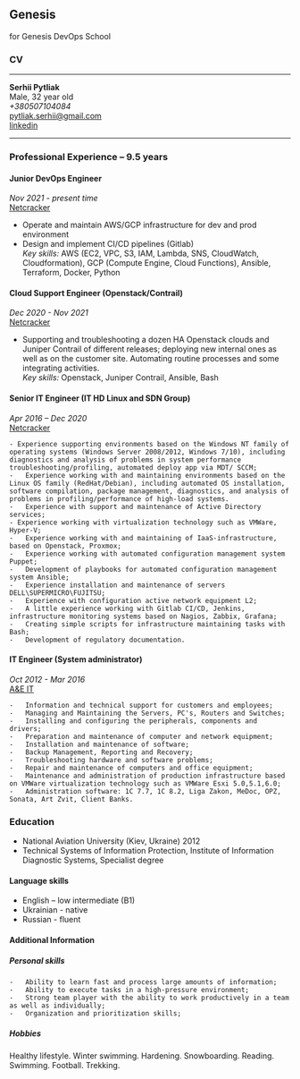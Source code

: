 ## Genesis
for Genesis DevOps School 

### CV
____________
**Serhii Pytliak**  
Male, 32 year old  
*+380507104084*  
pytliak.serhii@gmail.com  
[linkedin](https://www.linkedin.com/in/pytliakserhii/)  
____________
 ### Professional Experience – 9.5 years 
 #### Junior DevOps Engineer
  *Nov 2021  - present time*  
  [Netcracker](https://www.netcracker.com/)  

* Operate and maintain AWS/GCP infrastructure for dev and prod environment  
* Design and implement CI/CD pipelines (Gitlab)  
*Key skills:*  AWS (EC2, VPC, S3, IAM, Lambda, SNS, CloudWatch, Cloudformation), GCP (Compute Engine, Cloud Functions), Ansible, Terraform, Docker, Python  

 #### Cloud Support Engineer (Openstack/Contrail)
  *Dec 2020  - Nov 2021*  
  [Netcracker](https://www.netcracker.com/)  

* Supporting and troubleshooting a dozen HA Openstack clouds and Juniper Contrail of different releases; deploying new internal ones as well as on the customer site. Automating routine processes and some integrating activities.  
*Key skills:* Openstack, Juniper Contrail, Ansible, Bash  

 #### Senior IT Engineer (IT HD Linux and SDN Group)
  *Apr 2016 – Dec 2020*  
  [Netcracker](https://www.netcracker.com/)  

```
- Experience supporting environments based on the Windows NT family of operating systems (Windows Server 2008/2012, Windows 7/10), including diagnostics and analysis of problems in system performance troubleshooting/profiling, automated deploy app via MDT/ SCCM;
-	Experience working with and maintaining environments based on the Linux OS family (RedHat/Debian), including automated OS installation, software compilation, package management, diagnostics, and analysis of problems in profiling/performance of high-load systems.
-	Experience with support and maintenance of Active Directory services;
- Experience working with virtualization technology such as VMWare, Hyper-V;
-	Experience working with and maintaining of IaaS-infrastructure, based on Openstack, Proxmox;
-	Experience working with automated configuration management system Puppet;
-	Development of playbooks for automated configuration management system Ansible;
-	Experience installation and maintenance of servers DELL\SUPERMICRO\FUJITSU;
-	Experience with configuration active network equipment L2;
-	A little experience working with Gitlab CI/CD, Jenkins, infrastructure monitoring systems based on Nagios, Zabbix, Grafana;
-	Creating simple scripts for infrastructure maintaining tasks with Bash;
-	Development of regulatory documentation.
```

 #### IT Engineer (System administrator)
  *Oct 2012 - Mar 2016*  
  [A&E IT](http://www.ae.ua)  

```
-	Information and technical support for customers and employees;
-	Managing and Maintaining the Servers, PC's, Routers and Switches;
-	Installing and configuring the peripherals, components and drivers;
-	Preparation and maintenance of computer and network equipment;
-	Installation and maintenance of software;
-	Backup Management, Reporting and Recovery;
-	Troubleshooting hardware and software problems;
-	Repair and maintenance of computers and office equipment;
-	Maintenance and administration of production infrastructure based on VMWare virtualization technology such as VMWare Esxi 5.0,5.1,6.0;
-	Administration software: 1С 7.7, 1С 8.2, Liga Zakon, MeDoc, OPZ, Sonata, Art Zvit, Client Banks.
```

 ###  Education  
* National Aviation University (Kiev, Ukraine)
2012 
* Technical Systems of Information Protection, Institute of Information Diagnostic Systems, Specialist degree

 ####  Language skills
* English – low intermediate (B1)
* Ukrainian - native
* Russian - fluent 

 ####  Additional Information
 ##### Personal skills
```
-	Ability to learn fast and process large amounts of information;
-	Ability to execute tasks in a high-pressure environment; 
-	Strong team player with the ability to work productively in a team as well as individually; 
-	Organization and prioritization skills; 
```
##### Hobbies
Healthy lifestyle. Winter swimming. Hardening. Snowboarding. Reading. Swimming. Football. Trekking.

